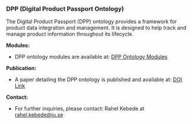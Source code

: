 ### DPP (Digital Product Passport Ontology)

The Digital Product Passport (DPP) ontology provides a framework for product data integration and management. It is designed to help track and manage product information throughout its lifecycle.

**Modules:**
- DPP ontology modules are available at: [DPP Ontology Modules](https://github.com/RichZele/Integration_of_Product_Data_JTH/tree/main/Part-1/DPP_Modules)

**Publication:**
- A paper detailing the DPP ontology is published and available at: [DOI Link](https://doi.org/10.1016/j.spc.2024.05.007)

**Contact:**
- For further inquiries, please contact: Rahel Kebede at [rahel.kebede@ju.se](mailto:rahel.kebede@ju.se)
